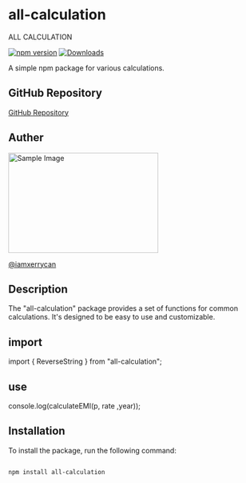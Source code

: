 # all-calculation

ALL CALCULATION 

[![npm version](https://badge.fury.io/js/all-calculation.svg)](https://www.npmjs.com/package/all-calculation)
[![Downloads](https://img.shields.io/npm/dt/all-calculation.svg)](https://www.npmjs.com/package/all-calculation)


A simple npm package for various calculations.


## GitHub Repository

[GitHub Repository](https://github.com/iamxerrycan/all-calculation)


## Auther 
<!-- ![Sample Image](https://github.com/iamxerrycan/NPMpackage/blob/main/all-calculation/sample.png) -->
<img src="./images/sample.png" alt="Sample Image" width="300" height="200">



[@iamxerrycan](https://github.com/iamxerrycan)

## Description

The "all-calculation" package provides a set of functions for common calculations. It's designed to be easy to use and customizable.

## import 

import { ReverseString } from "all-calculation";

## use 

console.log(calculateEMI(p, rate ,year));

## Installation

To install the package, run the following command:

```bash

npm install all-calculation
